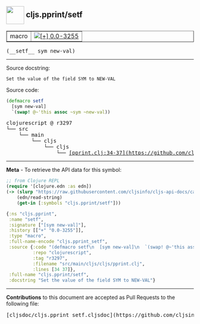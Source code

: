 ## <img width="48px" valign="middle" src="http://i.imgur.com/Hi20huC.png"> cljs.pprint/setf

 <table border="1">
<tr>

<td>macro</td>
<td><a href="https://github.com/cljsinfo/cljs-api-docs/tree/0.0-3255"><img valign="middle" alt="[+] 0.0-3255" src="https://img.shields.io/badge/+-0.0--3255-lightgrey.svg"></a> </td>
</tr>
</table>

 <samp>
(__setf__ sym new-val)<br>
</samp>

---




Source docstring:

```
Set the value of the field SYM to NEW-VAL
```

Source code:

```clj
(defmacro setf
  [sym new-val]
  `(swap! @~'this assoc ~sym ~new-val))
```

 <pre>
clojurescript @ r3297
└── src
    └── main
        └── cljs
            └── cljs
                └── <ins>[pprint.clj:34-37](https://github.com/clojure/clojurescript/blob/r3297/src/main/cljs/cljs/pprint.clj#L34-L37)</ins>
</pre>


---

__Meta__ - To retrieve the API data for this symbol:

```clj
;; from Clojure REPL
(require '[clojure.edn :as edn])
(-> (slurp "https://raw.githubusercontent.com/cljsinfo/cljs-api-docs/catalog/cljs-api.edn")
    (edn/read-string)
    (get-in [:symbols "cljs.pprint/setf"]))
```

```clj
{:ns "cljs.pprint",
 :name "setf",
 :signature ["[sym new-val]"],
 :history [["+" "0.0-3255"]],
 :type "macro",
 :full-name-encode "cljs.pprint_setf",
 :source {:code "(defmacro setf\n  [sym new-val]\n  `(swap! @~'this assoc ~sym ~new-val))",
          :repo "clojurescript",
          :tag "r3297",
          :filename "src/main/cljs/cljs/pprint.clj",
          :lines [34 37]},
 :full-name "cljs.pprint/setf",
 :docstring "Set the value of the field SYM to NEW-VAL"}

```

---

__Contributions__ to this document are accepted as Pull Requests to the following file:

 <pre>
[cljsdoc/cljs.pprint_setf.cljsdoc](https://github.com/cljsinfo/cljs-api-docs/blob/master/cljsdoc/cljs.pprint_setf.cljsdoc)
</pre>

